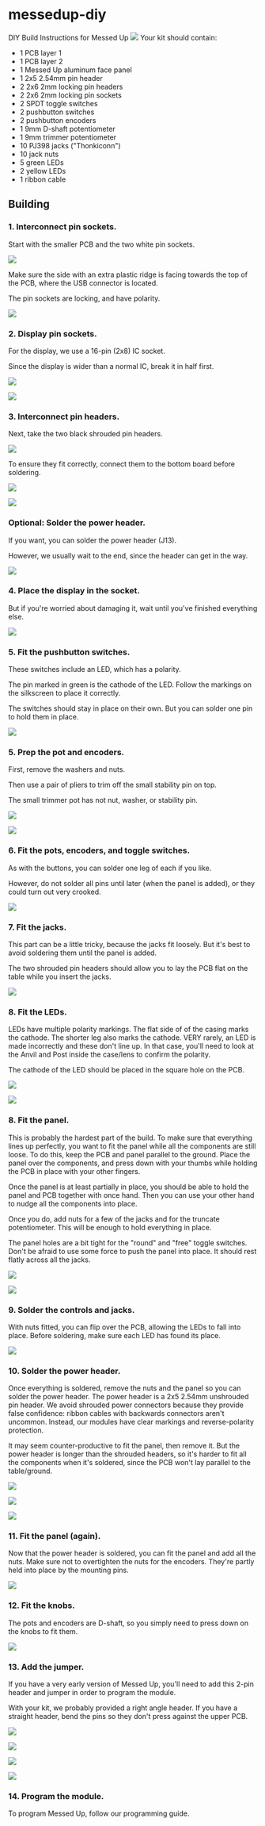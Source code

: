 # messedup-diy
DIY Build Instructions for Messed Up
![](img/IMG_3441.png)
Your kit should contain:

- 1 PCB layer 1
- 1 PCB layer 2
- 1 Messed Up aluminum face panel
- 1 2x5 2.54mm pin header
- 2 2x6 2mm locking pin headers
- 2 2x6 2mm locking pin sockets
- 2 SPDT toggle switches
- 2 pushbutton switches
- 2 pushbutton encoders
- 1 9mm D-shaft potentiometer
- 1 9mm trimmer potentiometer
- 10 PJ398 jacks ("Thonkiconn")
- 10 jack nuts
- 5 green LEDs
- 2 yellow LEDs
- 1 ribbon cable

## Building

### 1. Interconnect pin sockets.

Start with the smaller PCB and the two white pin sockets.

![](img/IMG_3442_comb.png)

Make sure the side with an extra plastic ridge is facing towards the top of the PCB, where the USB connector is located.

The pin sockets are locking, and have polarity.

![](img/IMG_3444_combo.png)

### 2. Display pin sockets.

For the display, we use a 16-pin (2x8) IC socket.

Since the display is wider than a normal IC, break it in half first.

![](img/IMG_3452_comb.png)

![](img/IMG_3454.png)

### 3. Interconnect pin headers.

Next, take the two black shrouded pin headers.

![](img/IMG_3455.png)

To ensure they fit correctly, connect them to the bottom board before soldering.

![](img/IMG_3457.png)

![](img/IMG_3459.png)

### Optional: Solder the power header.

If you want, you can solder the power header (J13).

However, we usually wait to the end, since the header can get in the way.

![](img/IMG_3486.png)

### 4. Place the display in the socket.

But if you're worried about damaging it, wait until you've finished everything else.

![](img/IMG_3460.png)

### 5. Fit the pushbutton switches.

These switches include an LED, which has a polarity.

The pin marked in green is the cathode of the LED. Follow the markings on the silkscreen to place it correctly.

The switches should stay in place on their own. But you can solder one pin to hold them in place.

![](img/IMG_3461_combo.png)

### 5. Prep the pot and encoders.

First, remove the washers and nuts.

Then use a pair of pliers to trim off the small stability pin on top.

The small trimmer pot has not nut, washer, or stability pin.

![](img/IMG_3464.png)

![](img/IMG_3469.png)

### 6. Fit the pots, encoders, and toggle switches.

As with the buttons, you can solder one leg of each if you like.

However, do not solder all pins until later (when the panel is added), or they could turn out very crooked.

![](img/IMG_3470.png)

### 7. Fit the jacks.

This part can be a little tricky, because the jacks fit loosely. But it's best to avoid soldering them until the panel is added.

The two shrouded pin headers should allow you to lay the PCB flat on the table while you insert the jacks.

![](img/IMG_3471.png)

### 8. Fit the LEDs.

LEDs have multiple polarity markings. The flat side of of the casing marks the cathode. The shorter leg also marks the cathode. VERY rarely, an LED is made incorrectly and these don't line up. In that case, you'll need to look at the Anvil and Post inside the case/lens to confirm the polarity.

The cathode of the LED should be placed in the square hole on the PCB.

![](img/IMG_3477.png)

![](img/IMG_3473.png)

### 8. Fit the panel.

This is probably the hardest part of the build. To make sure that everything lines up perfectly, you want to fit the panel while all the components are still loose. To do this, keep the PCB and panel parallel to the ground. Place the panel over the components, and press down with your thumbs while holding the PCB in place with your other fingers.

Once the panel is at least partially in place, you should be able to hold the panel and PCB together with once hand. Then you can use your other hand to nudge all the components into place.

Once you do, add nuts for a few of the jacks and for the truncate potentiometer. This will be enough to hold everything in place.


The panel holes are a bit tight for the "round" and "free" toggle switches. Don't be afraid to use some force to push the panel into place. It should rest flatly across all the jacks.

![](img/IMG_3479.png)

![](img/IMG_3481.png)

### 9. Solder the controls and jacks.

With nuts fitted, you can flip over the PCB, allowing the LEDs to fall into place. Before soldering, make sure each LED has found its place.

![](img/IMG_3485.png)

### 10. Solder the power header.

Once everything is soldered, remove the nuts and the panel so you can solder the power header. The power header is a 2x5 2.54mm unshrouded pin header. We avoid shrouded power connectors because they provide false confidence: ribbon cables with backwards connectors aren't uncommon. Instead, our modules have clear markings and reverse-polarity protection.

It may seem counter-productive to fit the panel, then remove it. But the power header is longer than the shrouded headers, so it's harder to fit all the components when it's soldered, since the PCB won't lay parallel to the table/ground.

![](img/IMG_3486.png)

![](img/IMG_3487.png)

![](img/IMG_3488.png)

### 11. Fit the panel (again).

Now that the power header is soldered, you can fit the panel and add all the nuts. Make sure not to overtighten the nuts for the encoders. They're partly held into place by the mounting pins.

![](img/IMG_3489.png)

### 12. Fit the knobs.

The pots and encoders are D-shaft, so you simply need to press down on the knobs to fit them.

![](img/IMG_3495_combo.png)

### 13. Add the jumper.

If you have a very early version of Messed Up, you'll need to add this 2-pin header and jumper in order to program the module.

With your kit, we probably provided a right angle header. If you have a straight header, bend the pins so they don't press against the upper PCB.

![](img/IMG_3490_combo.png)

![](img/IMG_3491_combo.png)

![](img/IMG_3493_combo.png)

![](img/IMG_3494_combo.png)

### 14. Program the module.

To program Messed Up, follow our programming guide.
